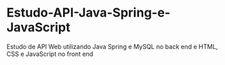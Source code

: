 # Estudo-API-Java-Spring-e-JavaScript
Estudo de API Web utilizando Java Spring e MySQL no back end e HTML, CSS e JavaScript no front end
